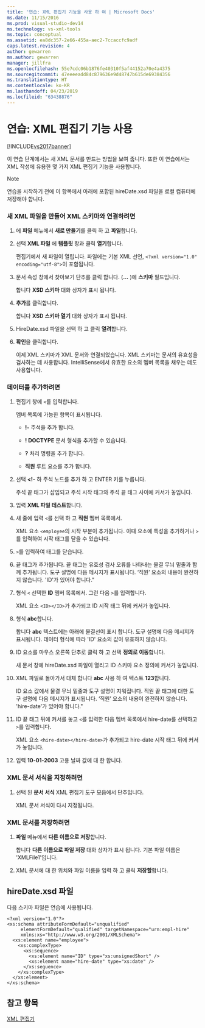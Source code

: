 ```yaml
---
title: '연습: XML 편집기 기능을 사용 하 여 | Microsoft Docs'
ms.date: 11/15/2016
ms.prod: visual-studio-dev14
ms.technology: vs-xml-tools
ms.topic: conceptual
ms.assetid: ea8dc357-2e66-455a-aec2-7ccaccfc9adf
caps.latest.revision: 4
author: gewarren
ms.author: gewarren
manager: jillfra
ms.openlocfilehash: 55e7cdc06b1876fe40310f5af44152a70e4a4375
ms.sourcegitcommit: 47eeeeadd84c879636e9d48747b615de69384356
ms.translationtype: HT
ms.contentlocale: ko-KR
ms.lasthandoff: 04/23/2019
ms.locfileid: "63438876"
---
```

# <a name="walkthrough-using-xml-editor-features"></a>연습: XML 편집기 기능 사용
[!INCLUDE[vs2017banner](../includes/vs2017banner.md)]

이 연습 단계에서는 새 XML 문서를 만드는 방법을 보여 줍니다. 또한 이 연습에서는 XML 작성에 유용한 몇 가지 XML 편집기 기능을 사용합니다.  
  
> [!NOTE]
> 연습을 시작하기 전에 이 항목에서 아래에 포함된 hireDate.xsd 파일을 로컬 컴퓨터에 저장해야 합니다.  
  
### <a name="to-create-a-new-xml-file-and-associate-it-with-an-xml-schema"></a>새 XML 파일을 만들어 XML 스키마와 연결하려면  
  
1. 에 **파일** 메뉴에서 **새로 만들기**를 클릭 하 고 **파일**합니다.  
  
2. 선택 **XML 파일** 에 **템플릿** 창과 클릭 **열기**합니다.  
  
     편집기에서 새 파일이 열립니다. 파일에는 기본 XML 선언, `<?xml version="1.0" encoding="utf-8">`이 포함됩니다.  
  
3. 문서 속성 창에서 찾아보기 단추를 클릭 합니다. (**...** )에 **스키마** 필드입니다.  
  
     합니다 **XSD 스키마** 대화 상자가 표시 됩니다.  
  
4. **추가**를 클릭합니다.  
  
     합니다 **XSD 스키마 열기** 대화 상자가 표시 됩니다.  
  
5. HireDate.xsd 파일을 선택 하 고 클릭 **열려**합니다.  
  
6. **확인**을 클릭합니다.  
  
     이제 XML 스키마가 XML 문서와 연결되었습니다. XML 스키마는 문서의 유효성을 검사하는 데 사용합니다. IntelliSense에서 유효한 요소의 멤버 목록을 채우는 데도 사용합니다.  
  
### <a name="to-add-data"></a>데이터를 추가하려면  
  
1. 편집기 창에 `<`를 입력합니다.  
  
     멤버 목록에 가능한 항목이 표시됩니다.  
  
    - **!-** 주석을 추가 합니다.  
  
    - **! DOCTYPE** 문서 형식을 추가할 수 있습니다.  
  
    - **?** 처리 명령을 추가 합니다.  
  
    - **직원** 루트 요소를 추가 합니다.  
  
2. 선택  **\<!-** 하 주석 노드를 추가 하 고 ENTER 키를 누릅니다.  
  
     주석 끝 태그가 삽입되고 주석 시작 태그와 주석 끝 태그 사이에 커서가 놓입니다.  
  
3. 입력 **XML 파일 테스트**합니다.  
  
4. 새 줄에 입력 `<`를 선택 하 고 **직원** 멤버 목록에서.  
  
     XML 요소 `<employee`의 시작 부분이 추가됩니다. 이때 요소에 특성을 추가하거나 `>`를 입력하여 시작 태그를 닫을 수 있습니다.  
  
5. `>`를 입력하여 태그를 닫습니다.  
  
6. 끝 태그가 추가됩니다. 끝 태그는 유효성 검사 오류를 나타내는 물결 무늬 밑줄과 함께 추가됩니다. 도구 설명에 다음 메시지가 표시됩니다. ‘직원’ 요소의 내용이 완전하지 않습니다. 'ID'가 있어야 합니다."  
  
7. 형식 `<` 선택한 **ID** 멤버 목록에서. 그런 다음 `>`를 입력합니다.  
  
     XML 요소 `<ID></ID>`가 추가되고 ID 시작 태그 뒤에 커서가 놓입니다.  
  
8. 형식 **abc**합니다.  
  
     합니다 **abc** 텍스트에는 아래에 물결선이 표시 합니다. 도구 설명에 다음 메시지가 표시됩니다. 데이터 형식에 따라 'ID' 요소의 값이 유효하지 않습니다.  
  
9. ID 요소를 마우스 오른쪽 단추로 클릭 하 고 선택 **정의로 이동**합니다.  
  
     새 문서 창에 hireDate.xsd 파일이 열리고 ID 스키마 요소 정의에 커서가 놓입니다.  
  
10. XML 파일로 돌아가서 대체 합니다 **abc** 사용 하 여 텍스트 **123**합니다.  
  
     ID 요소 값에서 물결 무늬 밑줄과 도구 설명이 지워집니다. 직원 끝 태그에 대한 도구 설명에 다음 메시지가 표시됩니다. ‘직원’ 요소의 내용이 완전하지 않습니다. 'hire-date'가 있어야 합니다."  
  
11. ID 끝 태그 뒤에 커서를 놓고 `<`를 입력한 다음 멤버 목록에서 hire-date를 선택하고 `>`를 입력합니다.  
  
     XML 요소 `<hire-date></hire-date>`가 추가되고 hire-date 시작 태그 뒤에 커서가 놓입니다.  
  
12. 입력 **10-01-2003** 고용 날짜 값에 대 한 합니다.  
  
### <a name="to-format-the-xml-document"></a>XML 문서 서식을 지정하려면  
  
1. 선택 된 **문서 서식** XML 편집기 도구 모음에서 단추입니다.  
  
     XML 문서 서식이 다시 지정됩니다.  
  
### <a name="to-save-the-xml-document"></a>XML 문서를 저장하려면  
  
1. **파일** 메뉴에서 **다른 이름으로 저장**합니다.  
  
     합니다 **다른 이름으로 파일 저장** 대화 상자가 표시 됩니다. 기본 파일 이름은 'XMLFile1'입니다.  
  
2. XML 문서에 대 한 위치와 파일 이름을 입력 하 고 클릭 **저장할**합니다.  
  
## <a name="hiredatexsd-file"></a>hireDate.xsd 파일  
 다음 스키마 파일은 연습에 사용됩니다.  
  
```  
<?xml version="1.0"?>  
<xs:schema attributeFormDefault="unqualified"  
     elementFormDefault="qualified" targetNamespace="urn:empl-hire"  
     xmlns:xs="http://www.w3.org/2001/XMLSchema">  
  <xs:element name="employee">  
    <xs:complexType>  
      <xs:sequence>  
        <xs:element name="ID" type="xs:unsignedShort" />  
        <xs:element name="hire-date" type="xs:date" />  
      </xs:sequence>  
    </xs:complexType>  
  </xs:element>  
</xs:schema>  
```  
  
## <a name="see-also"></a>참고 항목  
 [XML 편집기](../xml-tools/xml-editor.md)
